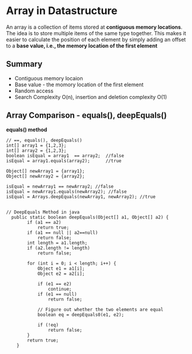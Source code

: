 # Array in Datastructure
An array is a collection of items stored at **contiguous memory locations**. The idea is to store multiple items of the same type together. This makes it easier to calculate the position of each element by simply adding an offset to a **base value, i.e., the memory location of the first element**

## Summary
* Contiguous memory locaion
* Base value - the momory location of the first element
* Random access
* Search Complexity O(n), insertion and deletion complexity O(1)

## Array Comparison - equals(), deepEquals()

**equals() method**

```
// ==, equals(), deepEquals()
int[] array1 = {1,2,3};
int[] array2 = {1,2,3};
boolean isEqual = array1  == array2;  //false
isEqual = array1.equals(array2);      //true

Object[] newArray1 = {array1};
Object[] newArray2 = {array2};

isEqual = newArray1 == newArray2; //false
isEqual = newArray1.equals(newArray2); //false
isEqual = Arrays.deepEquals(newArray1, newArray2); //true


// DeepEquals Method in java
  public static boolean deepEquals(Object[] a1, Object[] a2) {
        if (a1 == a2)
            return true;
        if (a1 == null || a2==null)
            return false;
        int length = a1.length;
        if (a2.length != length)
            return false;

        for (int i = 0; i < length; i++) {
            Object e1 = a1[i];
            Object e2 = a2[i];

            if (e1 == e2)
                continue;
            if (e1 == null)
                return false;

            // Figure out whether the two elements are equal
            boolean eq = deepEquals0(e1, e2);

            if (!eq)
                return false;
        }
        return true;
    }
```
